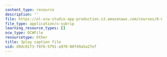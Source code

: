 ```yaml
---
content_type: resource
description: ''
file: https://ol-ocw-studio-app-production.s3.amazonaws.com/courses/8-01sc-classical-mechanics-fall-2016/d9dc01f3f8765f91a97000f49a5a27ef_7Mv5hT1nugQ.vtt
file_type: application/x-subrip
learning_resource_types: []
ocw_type: OCWFile
resourcetype: Other
title: 3play caption file
uid: d9dc01f3-f876-5f91-a970-00f49a5a27ef
---
```

